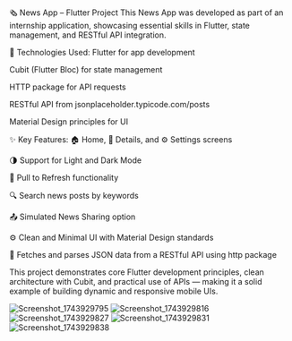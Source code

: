 🗞️ News App – Flutter Project
This News App was developed as part of an internship application, showcasing essential skills in Flutter, state management, and RESTful API integration.

🔧 Technologies Used:
Flutter for app development

Cubit (Flutter Bloc) for state management

HTTP package for API requests

RESTful API from jsonplaceholder.typicode.com/posts

Material Design principles for UI

✨ Key Features:
🏠 Home, 📄 Details, and ⚙️ Settings screens

🌗 Support for Light and Dark Mode

🔁 Pull to Refresh functionality

🔍 Search news posts by keywords

📤 Simulated News Sharing option

⚙️ Clean and Minimal UI with Material Design standards

🔌 Fetches and parses JSON data from a RESTful API using http package

This project demonstrates core Flutter development principles, clean architecture with Cubit, and practical use of APIs — making it a solid example of building dynamic and responsive mobile UIs.


![Screenshot_1743929795](https://github.com/user-attachments/assets/88502806-b351-4859-8f33-08924e126e23)
![Screenshot_1743929816](https://github.com/user-attachments/assets/ae9fba0d-c497-49f5-aa76-4e2d03c0c2bf)
![Screenshot_1743929827](https://github.com/user-attachments/assets/c2997d4d-a40b-4764-a15d-565b770db7e8)
![Screenshot_1743929831](https://github.com/user-attachments/assets/5088bc2e-07c9-47e6-9f52-62893a664fb8)
![Screenshot_1743929838](https://github.com/user-attachments/assets/86ced708-06a7-45b8-b1da-f314f95a4600)
